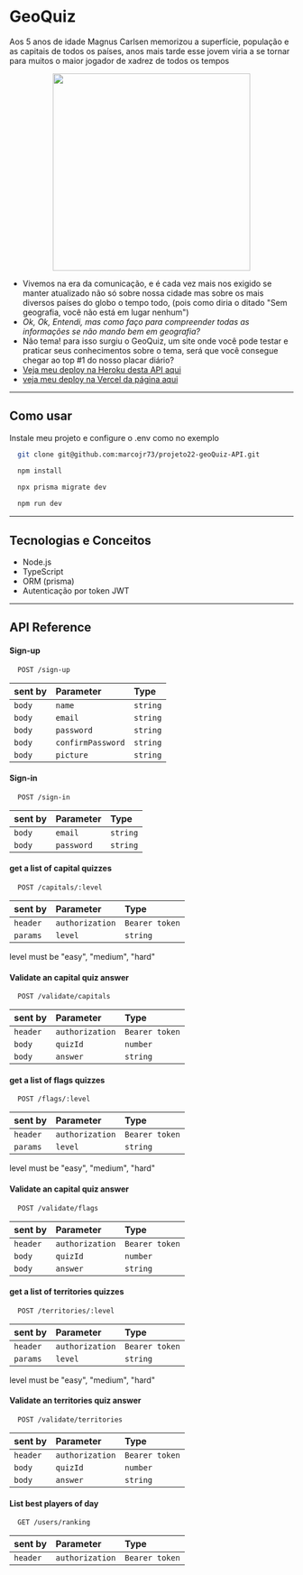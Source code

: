 
# GeoQuiz
Aos 5 anos de idade Magnus Carlsen memorizou a superfície, população e as capitais de todos os países, anos mais tarde esse jovem viria a se tornar para muitos o maior jogador de xadrez de todos os tempos

<p align="center">
   <img width=350 src="https://projeto22-geo-quiz.vercel.app/static/media/logo.83d2cab8.png"/>
</p>


- Vivemos na era da comunicação, e é cada vez mais nos exigido se manter atualizado não só sobre nossa cidade mas sobre os mais diversos países do globo o tempo todo, (pois como diria o ditado "Sem geografia, você não está em lugar nenhum")
- *Ok, Ok, Entendi, mas como faço para compreender todas as informações se não mando bem em geografia?*
- Não tema! para isso surgiu o GeoQuiz, um site onde você pode testar e praticar seus conhecimentos sobre o tema, será que você consegue chegar ao top #1 do nosso placar diário?
- [Veja meu deploy na Heroku desta API aqui](https://geo-quiz-api.herokuapp.com)
- [veja meu deploy na Vercel da página aqui](https://projeto22-geo-quiz.vercel.app/)

***

## Como usar

Instale meu projeto e configure o .env como no exemplo

```bash
  git clone git@github.com:marcojr73/projeto22-geoQuiz-API.git
```

```bash
  npm install

  npx prisma migrate dev
  
  npm run dev
```

***

##	 Tecnologias e Conceitos

- Node.js
- TypeScript
- ORM (prisma)
- Autenticação por token JWT

***
    
## API Reference

#### Sign-up

```
  POST /sign-up
```

| sent by |Parameter | Type     |             
| :-------- |:-------- | :------- | 
| `body` |`name` | `string` |
| `body` |`email` | `string` |
| `body` |`password` | `string` |
| `body` |`confirmPassword` | `string` |
| `body` |`picture` | `string` |

#### Sign-in

```
  POST /sign-in
```

| sent by |Parameter | Type     |                 
| :-------- |:-------- | :------- | 
| `body` |`email` | `string` | 
| `body` |`password` | `string` |

#### get a list of capital quizzes

```
  POST /capitals/:level
```

| sent by |Parameter | Type     |                 
| :-------- |:-------- | :------- | 
| `header` |`authorization` | `Bearer token` | 
| `params` |`level` | `string` |

level must be "easy", "medium", "hard"

#### Validate an capital quiz answer

```
  POST /validate/capitals
```

| sent by |Parameter | Type     |                 
| :-------- |:-------- | :------- | 
| `header` |`authorization` | `Bearer token` | 
| `body` |`quizId` | `number` | 
| `body` |`answer` | `string` | 


#### get a list of flags quizzes

```
  POST /flags/:level
```

| sent by |Parameter | Type     |                 
| :-------- |:-------- | :------- | 
| `header` |`authorization` | `Bearer token` | 
| `params` |`level` | `string` |

level must be "easy", "medium", "hard"

#### Validate an capital quiz answer

```
  POST /validate/flags
```

| sent by |Parameter | Type     |                 
| :-------- |:-------- | :------- | 
| `header` |`authorization` | `Bearer token` | 
| `body` |`quizId` | `number` | 
| `body` |`answer` | `string` | 

#### get a list of territories quizzes

```
  POST /territories/:level
```

| sent by |Parameter | Type     |                 
| :-------- |:-------- | :------- | 
| `header` |`authorization` | `Bearer token` | 
| `params` |`level` | `string` |

level must be "easy", "medium", "hard"

#### Validate an territories quiz answer

```
  POST /validate/territories
```

| sent by |Parameter | Type     |                 
| :-------- |:-------- | :------- | 
| `header` |`authorization` | `Bearer token` | 
| `body` |`quizId` | `number` | 
| `body` |`answer` | `string` | 


#### List best players of day

```
  GET /users/ranking
```

| sent by |Parameter | Type     |                 
| :-------- |:-------- | :------- | 
| `header` |`authorization` | `Bearer token` | 


